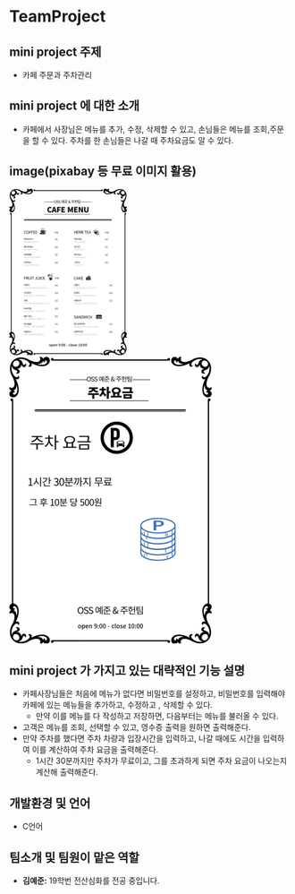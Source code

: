 # TeamProject
## mini project 주제

- 카페 주문과 주차관리

## mini project 에 대한 소개

- 카페에서 사장님은 메뉴를 추가, 수정, 삭제할 수 있고, 손님들은 메뉴를 조회,주문을 할 수 있다. 주차를 한 손님들은 나갈 때 주차요금도 알 수 있다.

## image(pixabay 등 무료 이미지 활용)    
<img src="image1(commit).jpg" alt="image2" style="zoom:50%;" />    
<img src="image2.jpg" alt="image2" style="zoom:50%;" />   

## mini project 가 가지고 있는 대략적인 기능 설명

- 카페사장님들은 처음에 메뉴가 없다면 비밀번호를 설정하고, 비밀번호를 입력해야 카페에 있는 메뉴들을 추가하고, 수정하고 , 삭제할 수 있다.
  - 만약 이를 메뉴를 다 작성하고 저장하면,  다음부터는 메뉴를 불러올 수 있다.
- 고객은 메뉴를 조회, 선택할 수 있고, 영수증 출력을 원하면 출력해준다.
- 만약 주차를 했다면 주차 차량과 입장시간을 입력하고, 나갈 때에도 시간을 입력하여 이를 계산하여 주차 요금을 출력해준다.
  - 1시간 30분까지만 주차가 무료이고, 그를 초과하게 되면 주차 요금이 나오는지 계산해 출력해준다.

## 개발환경 및 언어

- C언어

## 팀소개 및 팀원이 맡은 역할

- **김예준:** 19학번 전산심화를 전공 중입니다.

